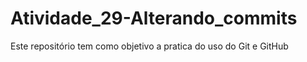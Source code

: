 # Atividade_29-Alterando_commits
Este repositório tem como objetivo a pratica do uso do Git e GitHub
